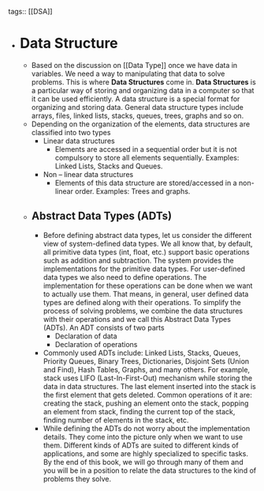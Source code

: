 tags:: [[DSA]]

- # Data Structure
	- Based on the discussion on [[Data Type]] once we have data in variables. We need a way to manipulating that data to solve problems. This is where **Data Structures** come in. **Data Structures** is a particular way of storing and organizing data in a computer so that it can be used efficiently. A data structure is a special format for organizing and storing data. General data structure types include arrays, files, linked
	  lists, stacks, queues, trees, graphs and so on.
	- Depending on the organization of the elements, data structures are classified into two types
		- Linear data structures
			- Elements are accessed in a sequential order but it is not
			  compulsory to store all elements sequentially. Examples: Linked Lists, Stacks and Queues.
		- Non – linear data structures
			- Elements of this data structure are stored/accessed in a non-linear order. Examples: Trees and graphs.
	- ## Abstract Data Types (ADTs)
		- Before defining abstract data types, let us consider the different view of system-defined data types. We all know that, by default, all primitive data types (int, float, etc.) support basic operations such as addition and subtraction. The system provides the implementations for the primitive data types. For user-defined data types we also need to define operations. The implementation for these operations can be done when we want to actually use them. That means, in general, user defined data types are defined along with their operations. To simplify the process of solving problems, we combine the data structures with their operations and we call this Abstract Data Types (ADTs). An ADT consists of two parts
			- Declaration of data
			- Declaration of operations
		- Commonly used ADTs include: Linked Lists, Stacks, Queues, Priority Queues, Binary Trees, Dictionaries, Disjoint Sets (Union and Find), Hash Tables, Graphs, and many others. For example, stack uses LIFO (Last-In-First-Out) mechanism while storing the data in data structures. The last element inserted into the stack is the first element that gets deleted. Common operations of it are: creating the stack, pushing an element onto the stack, popping an element from stack, finding the current top of the stack, finding number of elements in the stack, etc.
		- While defining the ADTs do not worry about the implementation details. They come into the picture only when we want to use them. Different kinds of ADTs are suited to different kinds of applications, and some are highly specialized to specific tasks. By the end of this book, we will go through many of them and you will be in a position to relate the data structures to the kind of problems they solve.